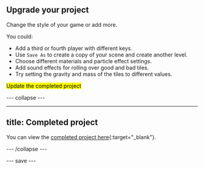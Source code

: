 ## Upgrade your project

Change the style of your game or add more. 

You could:
+ Add a third or fourth player with different keys.
+ Use `Save As` to create a copy of your scene and create another level.
+ Choose different materials and particle effect settings.
+ Add sound effects for rolling over good and bad tiles. 
+ Try setting the gravity and mass of the tiles to different values. 

<mark>Update the completed project</mark>

--- collapse ---

---
title: Completed project
---

You can view the [completed project here](https://scratch.mit.edu/projects/485673032/){:target="_blank"}.

--- /collapse ---

--- save ---
